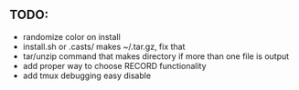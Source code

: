 ## TODO:
- randomize color on install
- install.sh or .casts/ makes ~/.tar.gz, fix that
- tar/unzip command that makes directory if more than one file is output
- add proper way to choose RECORD functionality
- add tmux debugging easy disable
